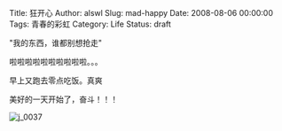 Title: 狂开心
Author: alswl
Slug: mad-happy
Date: 2008-08-06 00:00:00
Tags: 青春的彩虹
Category: Life
Status: draft

"我的东西，谁都别想抢走"

啦啦啦啦啦啦啦啦啦啦。。。

早上又跑去零点吃饭。真爽

美好的一天开始了，奋斗！！！

![j_0037](https://4ocf5n.dijingchao.com/upload_dropbox/200808/j_0037.gif)

